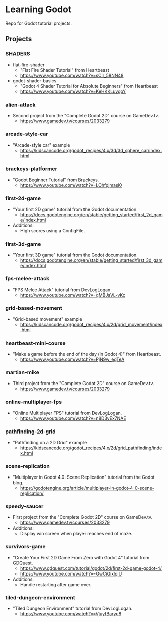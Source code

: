 # Learning Godot

Repo for Godot tutorial projects.

## Projects

### SHADERS
- flat-fire-shader
    - "Flat Fire Shader Tutorial" from Heartbeast
    - https://www.youtube.com/watch?v=sCIr_58NN48
- godot-shader-basics
    - "Godot 4 Shader Tutorial for Absolute Beginners" from Heartbeast
    - https://www.youtube.com/watch?v=KeHKKLuygoY

### alien-attack
- Second project from the "Complete Godot 2D" course on GameDev.tv.
    - https://www.gamedev.tv/courses/2033279

### arcade-style-car
- "Arcade-style car" example
    - https://kidscancode.org/godot_recipes/4.x/3d/3d_sphere_car/index.html

### brackeys-platformer
- "Godot Beginner Tutorial" from Brackeys.
    - https://www.youtube.com/watch?v=LOhfqjmasi0

### first-2d-game
- "Your first 2D game" tutorial from the Godot documentation.
    - https://docs.godotengine.org/en/stable/getting_started/first_2d_game/index.html
- Additions:
    - High scores using a ConfigFile.

### first-3d-game
- "Your first 3D game" tutorial from the Godot documentation.
    - https://docs.godotengine.org/en/stable/getting_started/first_3d_game/index.html

### fps-melee-attack
- "FPS Melee Attack" tutorial from DevLogLogan.
    - https://www.youtube.com/watch?v=qMBJaVL-vKc

### grid-based-movement
- "Grid-based movement" example
    - https://kidscancode.org/godot_recipes/4.x/2d/grid_movement/index.html

### heartbeast-mini-course
- "Make a game before the end of the day (in Godot 4)" from Heartbeast.
    - https://www.youtube.com/watch?v=PjN9w_egTeA

### martian-mike
- Third project from the "Complete Godot 2D" course on GameDev.tv.
    - https://www.gamedev.tv/courses/2033279

### online-multiplayer-fps
- "Online Multiplayer FPS" tutorial from DevLogLogan.
    - https://www.youtube.com/watch?v=n8D3vEx7NAE

### pathfinding-2d-grid
- "Pathfinding on a 2D Grid" example
    - https://kidscancode.org/godot_recipes/4.x/2d/grid_pathfinding/index.html

### scene-replication
- "Multiplayer in Godot 4.0: Scene Replication" tutorial from the Godot blog.
    - https://godotengine.org/article/multiplayer-in-godot-4-0-scene-replication/

### speedy-saucer
- First project from the "Complete Godot 2D" course on GameDev.tv.
    - https://www.gamedev.tv/courses/2033279
- Additions:
    - Display win screen when player reaches end of maze.

### survivors-game
- "Create Your First 2D Game From Zero with Godot 4" tutorial from GDQuest.
    - https://www.gdquest.com/tutorial/godot/2d/first-2d-game-godot-4/
    - https://www.youtube.com/watch?v=GwCiGixlqiU
- Additions:
    - Handle restarting after game over.

### tiled-dungeon-environment
- "Tiled Dungeon Environment" tutorial from DevLogLogan.
    - https://www.youtube.com/watch?v=VjuyfBaryu8
